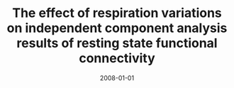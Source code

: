 ---
title: "The effect of respiration variations on independent component analysis results of resting state functional connectivity"
date: 2008-01-01
authors_string: R. Birn, K. Murphy, Peter Bandettini
authors:
   - R. Birn
   - K. Murphy
   - Peter Bandettini
author_ids:
   - rasmus_birn
   - kevin_murphy
   - peter_bandettini
journal: 'Human Brain Mapping'
volume: 29
issue: 
pages: 740-750
book_title: ''
publisher: ''
abstract: ""
project_id: 
paper_url: 
doi: 
data_loc: ''
code_loc: ''
file: '/assets/publications//assets/publications/'
file_name: '/assets/publications/'
type: journal_article
pub_str: ' (2008) Human Brain Mapping 29: 740-750'
layout: publication 
---